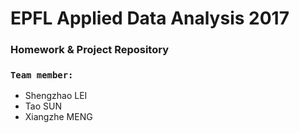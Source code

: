 # EPFL Applied Data Analysis 2017

### Homework & Project Repository  

### `Team member:`

- Shengzhao LEI
- Tao SUN
- Xiangzhe MENG
